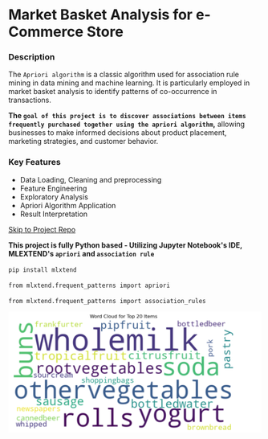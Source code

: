 # Market Basket Analysis for e-Commerce Store

### Description

The `Apriori algorithm` is a classic algorithm used for association rule mining in data mining and machine learning. It is particularly employed in market basket analysis to identify patterns of co-occurrence in transactions. 

<b>The `goal of this project is to discover associations between items frequently purchased together using the apriori algorithm`,</b> allowing businesses to make informed decisions about product placement, marketing strategies, and customer behavior.

### Key Features
- Data Loading, Cleaning and preprocessing
- Feature Engineering
- Exploratory Analysis
- Apriori Algorithm Application
- Result Interpretation

[Skip to Project Repo](https://github.com/GraceOby/MarketBasketAnalysis/blob/main/Market%20Basket%20Analysis/market_basket_analysis.ipynb)


<b>This project is fully Python based - Utilizing Jupyter Notebook's IDE, MLEXTEND's `apriori` and `association rule`</b>

`pip install mlxtend`

`from mlxtend.frequent_patterns import apriori`

`from mlxtend.frequent_patterns import association_rules`

![word-chart](https://github.com/GraceOby/MarketBasketAnalysis/blob/main/Market%20Basket%20Analysis/word-chart.png)
